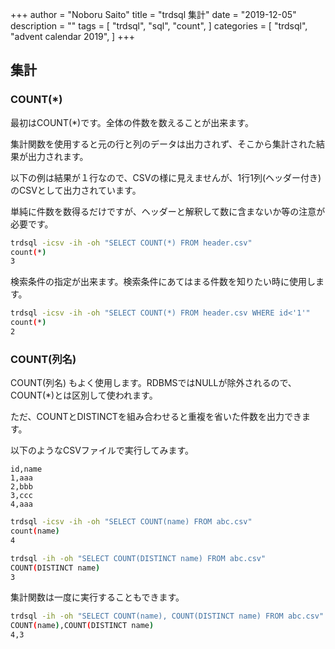 +++
author = "Noboru Saito"
title = "trdsql 集計"
date = "2019-12-05"
description = ""
tags = [
    "trdsql",
    "sql",
    "count",
]
categories = [
    "trdsql",
    "advent calendar 2019",
]
+++

## 集計

### COUNT(*)

最初はCOUNT(*)です。全体の件数を数えることが出来ます。

集計関数を使用すると元の行と列のデータは出力されず、そこから集計された結果が出力されます。

以下の例は結果が１行なので、CSVの様に見えませんが、1行1列(ヘッダー付き)のCSVとして出力されています。

単純に件数を数得るだけですが、ヘッダーと解釈して数に含まないか等の注意が必要です。

```sh
trdsql -icsv -ih -oh "SELECT COUNT(*) FROM header.csv"
count(*)
3
```

検索条件の指定が出来ます。検索条件にあてはまる件数を知りたい時に使用します。

```sh
trdsql -icsv -ih -oh "SELECT COUNT(*) FROM header.csv WHERE id<'1'"
count(*)
2
```

### COUNT(列名)

COUNT(列名) もよく使用します。RDBMSではNULLが除外されるので、COUNT(*)とは区別して使われます。

ただ、COUNTとDISTINCTを組み合わせると重複を省いた件数を出力できます。

以下のようなCSVファイルで実行してみます。

```abc.csv
id,name
1,aaa
2,bbb
3,ccc
4,aaa
```

```sh
trdsql -icsv -ih -oh "SELECT COUNT(name) FROM abc.csv"
count(name)
4
```

```sh
trdsql -ih -oh "SELECT COUNT(DISTINCT name) FROM abc.csv"
COUNT(DISTINCT name)
3
```

集計関数は一度に実行することもできます。

```sh
trdsql -ih -oh "SELECT COUNT(name), COUNT(DISTINCT name) FROM abc.csv"
COUNT(name),COUNT(DISTINCT name)
4,3
```
